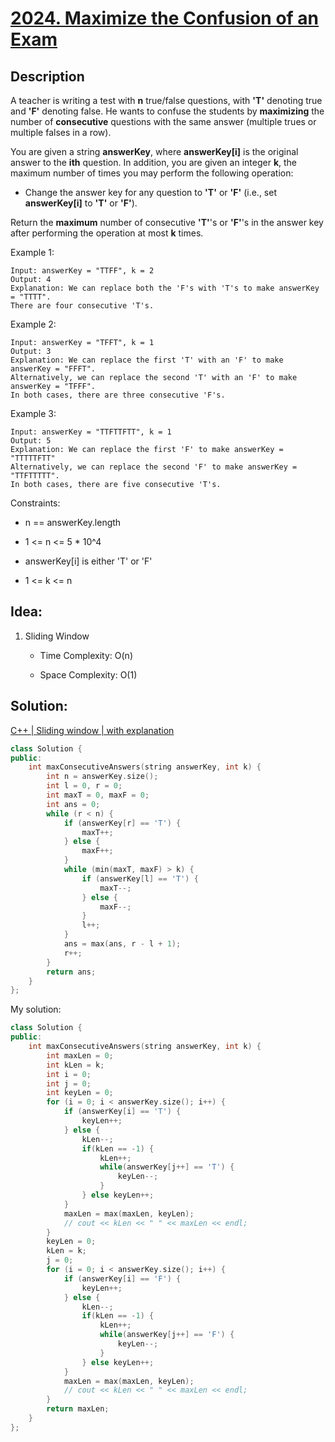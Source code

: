 # [2024. Maximize the Confusion of an Exam](https://leetcode.com/problems/maximize-the-confusion-of-an-exam/)

## Description

A teacher is writing a test with **n** true/false questions, with **'T'** denoting true and **'F'** denoting false. He wants to confuse the students by **maximizing** the number of **consecutive** questions with the same answer (multiple trues or multiple falses in a row).

You are given a string **answerKey**, where **answerKey[i]** is the original answer to the **ith** question. In addition, you are given an integer **k**, the maximum number of times you may perform the following operation:

- Change the answer key for any question to **'T'** or **'F'** (i.e., set **answerKey[i]** to **'T'** or **'F'**).



Return the **maximum** number of consecutive **'T'**'s or **'F'**'s in the answer key after performing the operation at most **k** times.


Example 1:

```
Input: answerKey = "TTFF", k = 2
Output: 4
Explanation: We can replace both the 'F's with 'T's to make answerKey = "TTTT".
There are four consecutive 'T's.
```

Example 2:

```
Input: answerKey = "TFFT", k = 1
Output: 3
Explanation: We can replace the first 'T' with an 'F' to make answerKey = "FFFT".
Alternatively, we can replace the second 'T' with an 'F' to make answerKey = "TFFF".
In both cases, there are three consecutive 'F's.
```

Example 3:

```
Input: answerKey = "TTFTTFTT", k = 1
Output: 5
Explanation: We can replace the first 'F' to make answerKey = "TTTTTFTT"
Alternatively, we can replace the second 'F' to make answerKey = "TTFTTTTT".
In both cases, there are five consecutive 'T's.
```

Constraints:

- n == answerKey.length


- 1 <= n <= 5 * 10^4


- answerKey[i] is either 'T' or 'F'


- 1 <= k <= n


## Idea:

1. Sliding Window

   - Time Complexity: O(n)

   - Space Complexity: O(1)



## Solution:

[C++ | Sliding window | with explanation](https://leetcode.com/problems/maximize-the-confusion-of-an-exam/solutions/1499005/c-sliding-window-with-explanation/)

```cpp
class Solution {
public:
    int maxConsecutiveAnswers(string answerKey, int k) {
        int n = answerKey.size();
        int l = 0, r = 0;
        int maxT = 0, maxF = 0;
        int ans = 0;
        while (r < n) {
            if (answerKey[r] == 'T') {
                maxT++;
            } else {
                maxF++;
            }
            while (min(maxT, maxF) > k) {
                if (answerKey[l] == 'T') {
                    maxT--;
                } else {
                    maxF--;
                }
                l++;
            }
            ans = max(ans, r - l + 1);
            r++;
        }
        return ans;
    }
};
```

My solution:

```cpp
class Solution {
public:
    int maxConsecutiveAnswers(string answerKey, int k) {
        int maxLen = 0;
        int kLen = k;
        int i = 0;
        int j = 0;
        int keyLen = 0;
        for (i = 0; i < answerKey.size(); i++) {
            if (answerKey[i] == 'T') {
                keyLen++;
            } else {
                kLen--;
                if(kLen == -1) {
                    kLen++;
                    while(answerKey[j++] == 'T') {
                        keyLen--;
                    }
                } else keyLen++;
            }
            maxLen = max(maxLen, keyLen);
            // cout << kLen << " " << maxLen << endl;
        }
        keyLen = 0;
        kLen = k;
        j = 0;
        for (i = 0; i < answerKey.size(); i++) {
            if (answerKey[i] == 'F') {
                keyLen++;
            } else {
                kLen--;
                if(kLen == -1) {
                    kLen++;
                    while(answerKey[j++] == 'F') {
                        keyLen--;
                    }
                } else keyLen++;
            }
            maxLen = max(maxLen, keyLen);
            // cout << kLen << " " << maxLen << endl;
        }
        return maxLen;
    }
};
```